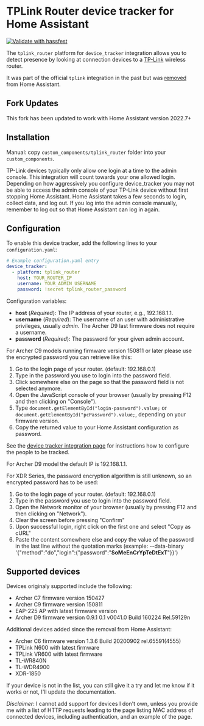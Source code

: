 # TPLink Router device tracker for Home Assistant
[![Validate with hassfest](https://github.com/Gh61/ha-device_tracker-tplink_router/actions/workflows/hassfest.yaml/badge.svg)](https://github.com/Gh61/ha-device_tracker-tplink_router/actions/workflows/hassfest.yaml)

The `tplink_router` platform for `device_tracker` integration allows you to detect presence by looking at connection devices to a [TP-Link](https://www.tp-link.com) wireless router.

It was part of the official `tplink` integration in the past but was [removed](https://github.com/home-assistant/core/pull/27936) from Home Assistant.

## Fork Updates

This fork has been updated to work with Home Assistant version 2022.7+

## Installation
Manual: copy `custom_components/tplink_router` folder into your `custom_components`.

<div class='note'>
TP-Link devices typically only allow one login at a time to the admin console.  This integration will count towards your one allowed login. Depending on how aggressively you configure device_tracker you may not be able to access the admin console of your TP-Link device without first stopping Home Assistant. Home Assistant takes a few seconds to login, collect data, and log out. If you log into the admin console manually, remember to log out so that Home Assistant can log in again.
</div>

## Configuration

To enable this device tracker, add the following lines to your `configuration.yaml`:

```yaml
# Example configuration.yaml entry
device_tracker:
  - platform: tplink_router
    host: YOUR_ROUTER_IP
    username: YOUR_ADMIN_USERNAME
    password: !secret tplink_router_password
```

Configuration variables:

- **host** (*Required*): The IP address of your router, e.g., 192.168.1.1.
- **username** (*Required*): The username of an user with administrative privileges, usually *admin*. The Archer D9 last firmware does not require a username.
- **password** (*Required*): The password for your given admin account.

For Archer C9 models running firmware version 150811 or later please use the encrypted password you can retrieve like this:

1. Go to the login page of your router. (default: 192.168.0.1)
2. Type in the password you use to login into the password field.
3. Click somewhere else on the page so that the password field is not selected anymore.
4. Open the JavaScript console of your browser (usually by pressing F12 and then clicking on "Console").
5. Type `document.getElementById("login-password").value;` or `document.getElementById("pcPassword").value;`, depending on your firmware version.
6. Copy the returned value to your Home Assistant configuration as password.

See the [device tracker integration page](https://www.home-assistant.io/integrations/device_tracker/) for instructions how to configure the people to be tracked.

For Archer D9 model the default IP is 192.168.1.1.

 For XDR Series, the password encryption algorithm is still unknown, so an encrypted password has to be used:
 1. Go to the login page of your router. (default: 192.168.0.1)
 2. Type in the password you use to login into the password field.
 3. Open the Network monitor of your browser (usually by pressing F12 and then clicking on "Network").
 4. Clear the screen before pressing "Confirm"
 5. Upon successful login, right click on the first one and select "Copy as cURL"
 6. Paste the content somewhere else and copy the value of the password in the last line without the quotation marks
    (example: --data-binary '{"method":"do","login":{"password":"**SoMeEnCrYpTeDtExT**"}}')

## Supported devices

Devices originaly supported include the following:

- Archer C7 firmware version 150427
- Archer C9 firmware version 150811
- EAP-225 AP with latest firmware version
- Archer D9 firmware version 0.9.1 0.1 v0041.0 Build 160224 Rel.59129n

Additional devices added since the removal from Home Assistant:

- Archer C6 firmware version 1.3.6 Build 20200902 rel.65591(4555)
- TPLink N600 with latest firmware
- TPLink VR600 with latest firmware
- TL-WR840N
- TL-WDR4900
- XDR-1850

If your device is not in the list, you can still give it a try and let me know if it works or not, I'll update the documentation.

*Disclaimer*: I cannot add support for devices I don't own, unless you provide me with a list of HTTP requests leading to the page listing MAC address of connected devices, including authentication, and an example of the page.
